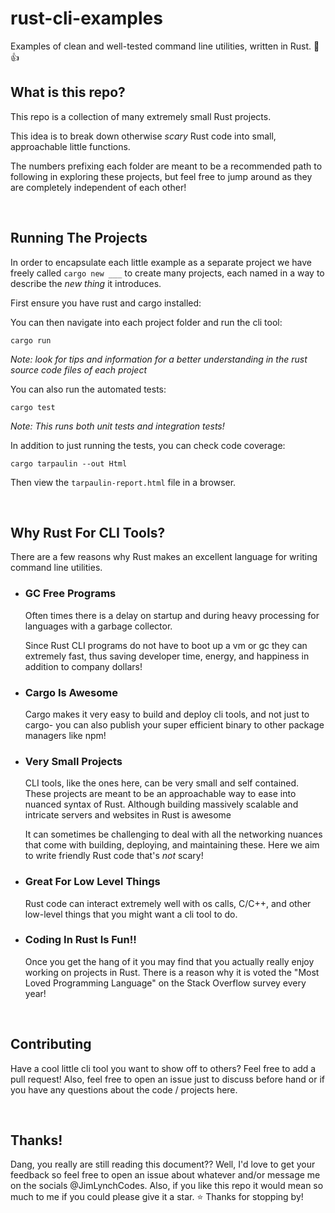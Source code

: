 # rust-cli-examples
Examples of clean and well-tested command line utilities, written in Rust. 🦀 👍


## What is this repo?

This repo is a collection of many extremely small Rust projects.

This idea is to break down otherwise _scary_ Rust code into small, approachable little functions.

The numbers prefixing each folder are meant to be a recommended path to following in exploring these projects, but feel free to jump around as they are completely independent of each other! 

<br/>

## Running The Projects

In order to encapsulate each little example as a separate project we have freely called `cargo new ___` to create many projects, each named in a way to describe the _new thing_ it introduces.

First ensure you have rust and cargo installed:


You can then navigate into each project folder and run the cli tool:
```
cargo run
```

_Note: look for tips and information for a better understanding in the rust source code files of each project_ 


You can also run the automated tests:
```
cargo test
```

_Note: This runs both unit tests and integration tests!_

In addition to just running the tests, you can check code coverage:
```
cargo tarpaulin --out Html
```

Then view the `tarpaulin-report.html` file in a browser.

<br/>

## Why Rust For CLI Tools?

There are a few reasons why Rust makes an excellent language for writing command line utilities.

- ### GC Free Programs 
    Often times there is a delay on startup and during heavy processing for languages with a garbage collector.
    
    Since Rust CLI programs do not have to boot up a vm or gc they can extremely fast, thus saving developer time, energy, and happiness in addition to company dollars!

- ### Cargo Is Awesome

    Cargo makes it very easy to build and deploy cli tools, and not just to cargo- you can also publish your super efficient binary to other package managers like npm!

- ### Very Small Projects
    CLI tools, like the ones here, can be very small and self contained. These projects are meant to be an approachable way to ease into nuanced syntax of Rust. Although building massively scalable and intricate servers and websites in Rust is awesome

    It can sometimes be challenging to deal with all the networking nuances that come with building, deploying, and maintaining these. Here we aim to write friendly Rust code that's _not_ scary! 

- ### Great For Low Level Things
    
    Rust code can interact extremely well with os calls, C/C++, and other low-level things that you might want a cli tool to do.

- ### Coding In Rust Is Fun!!
    
    Once you get the hang of it you may find that you actually really enjoy working on projects in Rust. There is a reason why it is voted the "Most Loved Programming Language" on the Stack Overflow survey every year! 

<br/>

## Contributing

Have a cool little cli tool you want to show off to others? Feel free to add a pull request! Also, feel free to open an issue just to discuss before hand or if you have any questions about the code / projects here. 

<br/>

## Thanks!

Dang, you really are still reading this document?? Well, I'd love to get your feedback so feel free to open an issue about whatever and/or message me on the socials @JimLynchCodes. Also, if you like this repo it would mean so much to me if you could please give it a star. ⭐️ Thanks for stopping by!
